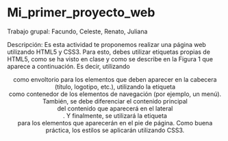 # Mi_primer_proyecto_web
Trabajo grupal: Facundo, Celeste, Renato, Juliana

Descripción:
Es esta actividad te proponemos realizar una página web utilizando HTML5 y CSS3. Para esto, debes utilizar etiquetas propias de HTML5, como se ha visto en clase y como se describe en la Figura 1 que aparece a continuación. Es decir, utilizando <header> como envoltorio para los elementos que deben aparecer en la cabecera (título, logotipo, etc.), utilizando la etiqueta <nav> como contenedor de los elementos de navegación (por ejemplo, un menú). También, se debe diferenciar el contenido principal <main> del contenido que aparecerá en el lateral <aside>. Y finalmente, se utilizará la etiqueta <footer> para los elementos que aparecerán en el pie de página. Como buena práctica, los estilos se aplicarán utilizando CSS3.
